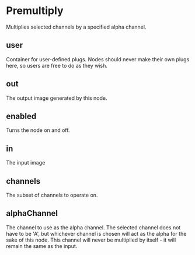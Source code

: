 # Premultiply

Multiplies selected channels by a specified alpha channel.

## user

 Container for user-defined plugs. Nodes
should never make their own plugs here,
so users are free to do as they wish.

## out

 The output image generated by this node.

## enabled

 Turns the node on and off.

## in

 The input image

## channels

 The subset of channels to operate on.

## alphaChannel

 The channel to use as the alpha channel.
The selected channel does not have to be 'A', but whichever
channel is chosen will act as the alpha for the sake of this
node.
This channel will never be multiplied by itself - it will
remain the same as the input.

